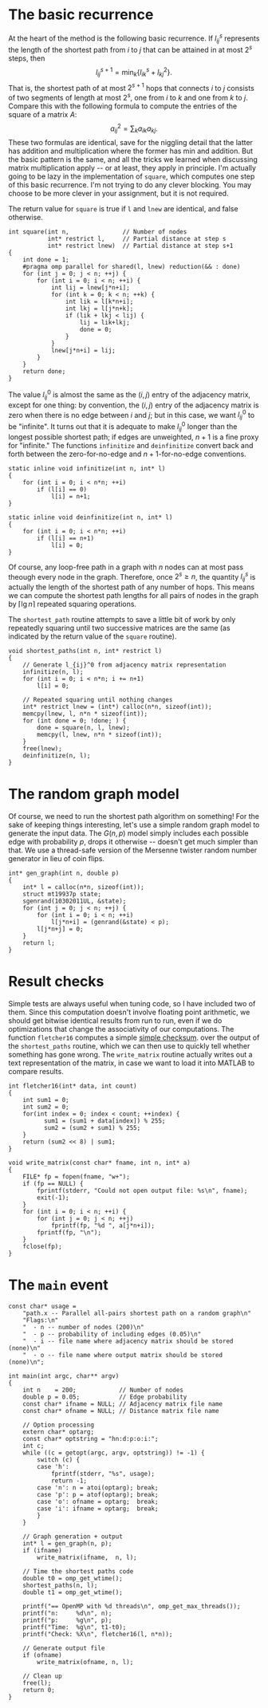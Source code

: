 # The basic recurrence

At the heart of the method is the following basic recurrence.
If $l_{ij}^s$ represents the length of the shortest path from
$i$ to $j$ that can be attained in at most $2^s$ steps, then
$$
  l_{ij}^{s+1} = \min_k \{ l_{ik}^s + l_{kj}^2 \}.
$$
That is, the shortest path of at most $2^{s+1}$ hops that connects
$i$ to $j$ consists of two segments of length at most $2^s$, one
from $i$ to $k$ and one from $k$ to $j$.  Compare this with the
following formula to compute the entries of the square of a
matrix $A$:
$$
  a_{ij}^2 = \sum_k a_{ik} a_{kj}.
$$
These two formulas are identical, save for the niggling detail that
the latter has addition and multiplication where the former has min
and addition.  But the basic pattern is the same, and all the
tricks we learned when discussing matrix multiplication apply -- or
at least, they apply in principle.  I'm actually going to be lazy
in the implementation of `square`, which computes one step of
this basic recurrence.  I'm not trying to do any clever blocking.
You may choose to be more clever in your assignment, but it is not
required.

The return value for `square` is true if `l` and `lnew` are
identical, and false otherwise.
    
    int square(int n,               // Number of nodes
               int* restrict l,     // Partial distance at step s
               int* restrict lnew)  // Partial distance at step s+1
    {
        int done = 1;
        #pragma omp parallel for shared(l, lnew) reduction(&& : done)
        for (int j = 0; j < n; ++j) {
            for (int i = 0; i < n; ++i) {
                int lij = lnew[j*n+i];
                for (int k = 0; k < n; ++k) {
                    int lik = l[k*n+i];
                    int lkj = l[j*n+k];
                    if (lik + lkj < lij) {
                        lij = lik+lkj;
                        done = 0;
                    }
                }
                lnew[j*n+i] = lij;
            }
        }
        return done;
    }
    

The value $l_{ij}^0$ is almost the same as the $(i,j)$ entry of
the adjacency matrix, except for one thing: by convention, the
$(i,j)$ entry of the adjacency matrix is zero when there is no
edge between $i$ and $j$; but in this case, we want $l_{ij}^0$
to be "infinite".  It turns out that it is adequate to make
$l_{ij}^0$ longer than the longest possible shortest path; if
edges are unweighted, $n+1$ is a fine proxy for "infinite."
The functions `infinitize` and `deinfinitize` convert back 
and forth between the zero-for-no-edge and $n+1$-for-no-edge
conventions.
    
    static inline void infinitize(int n, int* l)
    {
        for (int i = 0; i < n*n; ++i)
            if (l[i] == 0)
                l[i] = n+1;
    }
    
    static inline void deinfinitize(int n, int* l)
    {
        for (int i = 0; i < n*n; ++i)
            if (l[i] == n+1)
                l[i] = 0;
    }
    

Of course, any loop-free path in a graph with $n$ nodes can
at most pass theough every node in the graph.  Therefore,
once $2^s \geq n$, the quantity $l_{ij}^s$ is actually
the length of the shortest path of any number of hops.  This means
we can compute the shortest path lengths for all pairs of nodes
in the graph by $\lceil \lg n \rceil$ repeated squaring operations.

The `shortest_path` routine attempts to save a little bit of work
by only repeatedly squaring until two successive matrices are the
same (as indicated by the return value of the `square` routine).
    
    void shortest_paths(int n, int* restrict l)
    {
        // Generate l_{ij}^0 from adjacency matrix representation
        infinitize(n, l);
        for (int i = 0; i < n*n; i += n+1)
            l[i] = 0;
    
        // Repeated squaring until nothing changes
        int* restrict lnew = (int*) calloc(n*n, sizeof(int));
        memcpy(lnew, l, n*n * sizeof(int));
        for (int done = 0; !done; ) {
            done = square(n, l, lnew);
            memcpy(l, lnew, n*n * sizeof(int));
        }
        free(lnew);
        deinfinitize(n, l);
    }
    
# The random graph model

Of course, we need to run the shortest path algorithm on something!
For the sake of keeping things interesting, let's use a simple random graph
model to generate the input data.  The $G(n,p)$ model simply includes each
possible edge with probability $p$, drops it otherwise -- doesn't get much
simpler than that.  We use a thread-safe version of the Mersenne twister
random number generator in lieu of coin flips.
    
    int* gen_graph(int n, double p)
    {
        int* l = calloc(n*n, sizeof(int));
        struct mt19937p state;
        sgenrand(10302011UL, &state);
        for (int j = 0; j < n; ++j) {
            for (int i = 0; i < n; ++i)
                l[j*n+i] = (genrand(&state) < p);
            l[j*n+j] = 0;
        }
        return l;
    }
    
# Result checks

Simple tests are always useful when tuning code, so I have included
two of them.  Since this computation doesn't involve floating point
arithmetic, we should get bitwise identical results from run to
run, even if we do optimizations that change the associativity of
our computations.  The function `fletcher16` computes a simple
[simple checksum][wiki-fletcher].  over the output of the
`shortest_paths` routine, which we can then use to quickly tell
whether something has gone wrong.  The `write_matrix` routine
actually writes out a text representation of the matrix, in case we
want to load it into MATLAB to compare results.

[wiki-fletcher]: http://en.wikipedia.org/wiki/Fletcher's_checksum
    
    int fletcher16(int* data, int count)
    {
        int sum1 = 0;
        int sum2 = 0;
        for(int index = 0; index < count; ++index) {
              sum1 = (sum1 + data[index]) % 255;
              sum2 = (sum2 + sum1) % 255;
        }
        return (sum2 << 8) | sum1;
    }
    
    void write_matrix(const char* fname, int n, int* a)
    {
        FILE* fp = fopen(fname, "w+");
        if (fp == NULL) {
            fprintf(stderr, "Could not open output file: %s\n", fname);
            exit(-1);
        }
        for (int i = 0; i < n; ++i) {
            for (int j = 0; j < n; ++j) 
                fprintf(fp, "%d ", a[j*n+i]);
            fprintf(fp, "\n");
        }
        fclose(fp);
    }
    
# The `main` event
    
    const char* usage =
        "path.x -- Parallel all-pairs shortest path on a random graph\n"
        "Flags:\n"
        "  - n -- number of nodes (200)\n"
        "  - p -- probability of including edges (0.05)\n"
        "  - i -- file name where adjacency matrix should be stored (none)\n"
        "  - o -- file name where output matrix should be stored (none)\n";
    
    int main(int argc, char** argv)
    {
        int n    = 200;            // Number of nodes
        double p = 0.05;           // Edge probability
        const char* ifname = NULL; // Adjacency matrix file name
        const char* ofname = NULL; // Distance matrix file name
    
        // Option processing
        extern char* optarg;
        const char* optstring = "hn:d:p:o:i:";
        int c;
        while ((c = getopt(argc, argv, optstring)) != -1) {
            switch (c) {
            case 'h':
                fprintf(stderr, "%s", usage);
                return -1;
            case 'n': n = atoi(optarg); break;
            case 'p': p = atof(optarg); break;
            case 'o': ofname = optarg;  break;
            case 'i': ifname = optarg;  break;
            }
        }
    
        // Graph generation + output
        int* l = gen_graph(n, p);
        if (ifname)
            write_matrix(ifname,  n, l);
    
        // Time the shortest paths code
        double t0 = omp_get_wtime();
        shortest_paths(n, l);
        double t1 = omp_get_wtime();
    
        printf("== OpenMP with %d threads\n", omp_get_max_threads());
        printf("n:     %d\n", n);
        printf("p:     %g\n", p);
        printf("Time:  %g\n", t1-t0);
        printf("Check: %X\n", fletcher16(l, n*n));
    
        // Generate output file
        if (ofname)
            write_matrix(ofname, n, l);
    
        // Clean up
        free(l);
        return 0;
    }

